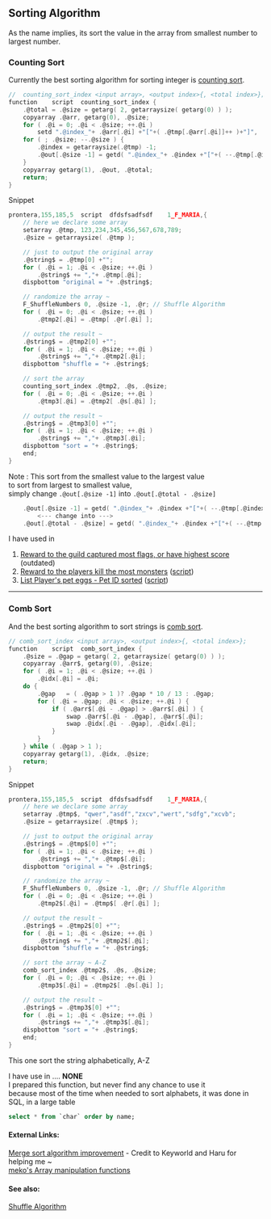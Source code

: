 ## Sorting Algorithm

As the name implies, its sort the value in the array from smallest number to largest number.

### Counting Sort
Currently the best sorting algorithm for sorting integer is [counting sort](https://en.wikipedia.org/wiki/Counting_sort).
```c
//	counting_sort_index <input array>, <output index>{, <total index>};
function	script	counting_sort_index	{
	.@total = .@size = getarg( 2, getarraysize( getarg(0) ) );
	copyarray .@arr, getarg(0), .@size;
	for ( .@i = 0; .@i < .@size; ++.@i )
		setd ".@index_"+ .@arr[.@i] +"["+( .@tmp[.@arr[.@i]]++ )+"]", .@i;
	for ( ; .@size; --.@size ) {
		.@index = getarraysize(.@tmp) -1;
		.@out[.@size -1] = getd( ".@index_"+ .@index +"["+( --.@tmp[.@index] )+"]" );
	}
	copyarray getarg(1), .@out, .@total;
	return;
}
```
Snippet
```c
prontera,155,185,5	script	dfdsfsadfsdf	1_F_MARIA,{
	// here we declare some array
	setarray .@tmp, 123,234,345,456,567,678,789;
	.@size = getarraysize( .@tmp );

	// just to output the original array
	.@string$ = .@tmp[0] +"";
	for ( .@i = 1; .@i < .@size; ++.@i )
		.@string$ += ","+ .@tmp[.@i];
	dispbottom "original = "+ .@string$;

	// randomize the array ~
	F_ShuffleNumbers 0, .@size -1, .@r; // Shuffle Algorithm
	for ( .@i = 0; .@i < .@size; ++.@i )
		.@tmp2[.@i] = .@tmp[ .@r[.@i] ];

	// output the result ~
	.@string$ = .@tmp2[0] +"";
	for ( .@i = 1; .@i < .@size; ++.@i )
		.@string$ += ","+ .@tmp2[.@i];
	dispbottom "shuffle = "+ .@string$;

	// sort the array
	counting_sort_index .@tmp2, .@s, .@size;
	for ( .@i = 0; .@i < .@size; ++.@i )
		.@tmp3[.@i] = .@tmp2[ .@s[.@i] ];

	// output the result ~
	.@string$ = .@tmp3[0] +"";
	for ( .@i = 1; .@i < .@size; ++.@i )
		.@string$ += ","+ .@tmp3[.@i];
	dispbottom "sort = "+ .@string$;
	end;
}
```
Note : This sort from the smallest value to the largest value  
to sort from largest to smallest value,  
simply change `.@out[.@size -1]` into `.@out[.@total - .@size]`
```c
	.@out[.@size -1] = getd( ".@index_"+ .@index +"["+( --.@tmp[.@index] )+"]" );
		<--- change into --->
	.@out[.@total - .@size] = getd( ".@index_"+ .@index +"["+( --.@tmp[.@index] )+"]" );
```

I have used in
1. [Reward to the guild captured most flags, or have highest score](https://rathena.org/board/topic/72989-capture-the-flag-woe-script/?do=findComment&comment=150735) (outdated)  
2. [Reward to the players kill the most monsters](https://rathena.org/board/topic/115299-how-to-make-when-event-ends-announce-the-top-3-winners/) ([script](https://github.com/AnnieRuru/customs/blob/master/scripts/top_hunter.txt))
3. [List Player's pet eggs - Pet ID sorted](http://herc.ws/board/topic/16567-hpet-egg-renewal-fixing/?do=findComment&comment=90504) ([script](https://github.com/AnnieRuru/Release/blob/master/scripts/Utility/pet_egg_deleter.txt))

-----------------------------------------------

### Comb Sort
And the best sorting algorithm to sort strings is [comb sort](https://en.wikipedia.org/wiki/Comb_sort).
```c
// comb_sort_index <input array>, <output index>{, <total index>};
function	script	comb_sort_index	{
	.@size = .@gap = getarg( 2, getarraysize( getarg(0) ) );
	copyarray .@arr$, getarg(0), .@size;
	for ( .@i = 1; .@i < .@size; ++.@i )
		.@idx[.@i] = .@i;
	do {
		.@gap   = ( .@gap > 1 )? .@gap * 10 / 13 : .@gap;
		for ( .@i = .@gap; .@i < .@size; ++.@i ) {
			if ( .@arr$[.@i - .@gap] > .@arr$[.@i] ) {
				swap .@arr$[.@i - .@gap], .@arr$[.@i];
				swap .@idx[.@i - .@gap], .@idx[.@i];
			}
		}
	} while ( .@gap > 1 );
	copyarray getarg(1), .@idx, .@size;
	return;
}
```
Snippet
```c
prontera,155,185,5	script	dfdsfsadfsdf	1_F_MARIA,{
	// here we declare some array
	setarray .@tmp$, "qwer","asdf","zxcv","wert","sdfg","xcvb";
	.@size = getarraysize( .@tmp$ );

	// just to output the original array
	.@string$ = .@tmp$[0] +"";
	for ( .@i = 1; .@i < .@size; ++.@i )
		.@string$ += ","+ .@tmp$[.@i];
	dispbottom "original = "+ .@string$;

	// randomize the array ~
	F_ShuffleNumbers 0, .@size -1, .@r; // Shuffle Algorithm
	for ( .@i = 0; .@i < .@size; ++.@i )
		.@tmp2$[.@i] = .@tmp$[ .@r[.@i] ];

	// output the result ~
	.@string$ = .@tmp2$[0] +"";
	for ( .@i = 1; .@i < .@size; ++.@i )
		.@string$ += ","+ .@tmp2$[.@i];
	dispbottom "shuffle = "+ .@string$;

	// sort the array ~ A-Z
	comb_sort_index .@tmp2$, .@s, .@size;
	for ( .@i = 0; .@i < .@size; ++.@i )
		.@tmp3$[.@i] = .@tmp2$[ .@s[.@i] ];

	// output the result ~
	.@string$ = .@tmp3$[0] +"";
	for ( .@i = 1; .@i < .@size; ++.@i )
		.@string$ += ","+ .@tmp3$[.@i];
	dispbottom "sort = "+ .@string$;
	end;
}
```
This one sort the string alphabetically, A-Z

I have use in .... **NONE**  
I prepared this function, but never find any chance to use it  
because most of the time when needed to sort alphabets, it was done in SQL, in a large table
```sql
select * from `char` order by name;
```

#### External Links:
[Merge sort algorithm improvement](http://herc.ws/board/topic/4321-help-me-improve-this-merge-sort-algorithm/) - Credit to Keyworld and Haru for helping me ~  
[meko's Array manipulation functions](http://herc.ws/board/topic/14817-array-manipulation-functions/)

#### See also:
[Shuffle Algorithm](https://github.com/AnnieRuru/Release/blob/master/Guides/Shuffle%20Algorithm.md)
